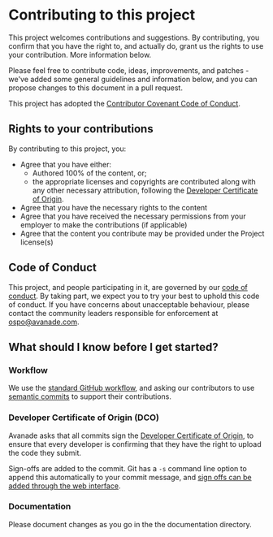 # Contributing to this project

This project welcomes contributions and suggestions. By contributing, you confirm that you have the right to, and actually do, grant us the rights to use your contribution. More information below.

Please feel free to contribute code, ideas, improvements, and patches - we've added some general guidelines and information below, and you can propose changes to this document in a pull request.

This project has adopted the [Contributor Covenant Code of Conduct](https://avanade.github.io/code-of-conduct/).


## Rights to your contributions
By contributing to this project, you:
- Agree that you have either:
  - Authored 100% of the content, or;
  - the appropriate licenses and copyrights are contributed along with any other necessary attribution, following the [Developer Certificate of Origin](https://developercertificate.org/).
- Agree that you have the necessary rights to the content
- Agree that you have received the necessary permissions from your employer to make the contributions (if applicable)
- Agree that the content you contribute may be provided under the Project license(s)

## Code of Conduct
This project, and people participating in it, are governed by our [code of conduct](https://avanade.github.io/code-of-conduct/). By taking part, we expect you to try your best to uphold this code of conduct. If you have concerns about unacceptable behaviour, please contact the community leaders responsible for enforcement at
[ospo@avanade.com](ospo@avanade.com).

## What should I know before I get started?
### Workflow
We use the [standard GitHub workflow](https://guides.github.com/introduction/flow/), and asking our contributors to use [semantic commits](https://nitayneeman.com/posts/understanding-semantic-commit-messages-using-git-and-angular/#common-types) to support their contributions.

### Developer Certificate of Origin (DCO)
Avanade asks that all commits sign the [Developer Certificate of Origin](https://developercertificate.org/), to ensure that every developer is confirming that they have the right to upload the code they submit.

Sign-offs are added to the commit. Git has a  `-s` command line option to append this automatically to your commit message, and [sign offs can be added through the web interface](https://github.blog/changelog/2022-06-08-admins-can-require-sign-off-on-web-based-commits/).

### Documentation
Please document changes as you go in the the documentation directory.

